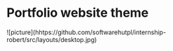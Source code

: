 <h1>Portfolio website theme</h1>
![picture](hhtps://github.com/softwarehutpl/internship-robert/src/layouts/desktop.jpg)

